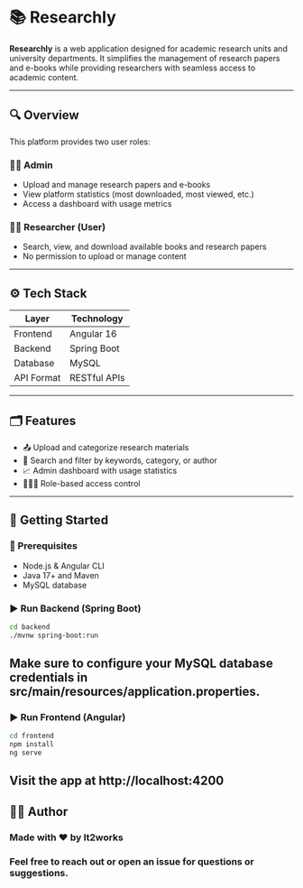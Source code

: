 # 📚 Researchly

**Researchly** is a web application designed for academic research units and university departments. It simplifies the management of research papers and e-books while providing researchers with seamless access to academic content.

---

## 🔍 Overview

This platform provides two user roles:

### 👨‍💼 Admin
- Upload and manage research papers and e-books
- View platform statistics (most downloaded, most viewed, etc.)
- Access a dashboard with usage metrics

### 👩‍🔬 Researcher (User)
- Search, view, and download available books and research papers
- No permission to upload or manage content

---

## ⚙️ Tech Stack

| Layer        | Technology     |
|--------------|----------------|
| Frontend     | Angular 16     |
| Backend      | Spring Boot    |
| Database     | MySQL          |
| API Format   | RESTful APIs   |

---

## 🗂️ Features

- 📤 Upload and categorize research materials
- 🔎 Search and filter by keywords, category, or author
- 📈 Admin dashboard with usage statistics
- 🧑‍🤝‍🧑 Role-based access control

---

## 🚀 Getting Started

### 🔧 Prerequisites
- Node.js & Angular CLI
- Java 17+ and Maven
- MySQL database

### ▶️ Run Backend (Spring Boot)
```bash
cd backend
./mvnw spring-boot:run
```
## Make sure to configure your MySQL database credentials in src/main/resources/application.properties.

### ▶️ Run Frontend (Angular)
```bash
cd frontend
npm install
ng serve
```
## Visit the app at http://localhost:4200

## 🙋‍♂️ Author
### Made with ❤️ by It2works
### Feel free to reach out or open an issue for questions or suggestions.
